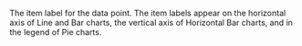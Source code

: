 The item label for the data point. The item labels appear on the horizontal axis of Line and
Bar charts, the vertical axis of Horizontal Bar charts, and in the legend of Pie charts.

